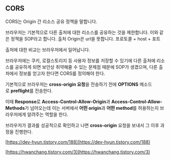 
## CORS

CORS는 Origin 간 리소스 공유 정책을 말합니다.

브라우저는 기본적으로 다른 출처에 대한 리소스를 공유하는 것을 제한합니다. 이와 같은 정책을 SOP라고 합니다. 출처 Origin은 url을 뜻합니다. 프로토콜 + host + 포트

출처에 대한 비교는 브라우저에서 일어납니다.

브라우저에는 쿠키, 로컬스토리지 등 사용자 정보를 저장할 수 있기에 다른 출처에 리소스를 공유하게 되면 보안상 취약해줄 수 있는 문제점 때문에 SOP가 생겼으며, 다른 출처에서 정보를 얻고자 한다면 CORS를 정의해야 한다.

기본적으로 브라우저는 **cross-origin 요청**을 전송하기 전에 **OPTIONS** 메소드로 **preflight**를 전송한다.

이때 **Response**로 **Access-Control-Allow-Origin**과 **Access-Control-Allow-Methods**가 넘어오는데 이는 서버에서 **어떤 origin**과 **어떤 method**를 허용하는지 브라우저에게 알려주는 역할을 한다.

브라우저가 결과를 성공적으로 확인하고 나면 **cross-origin** 요청을 보내서 그 이후 과정을 진행한다.

[https://dev-hyun.tistory.com/188](https://dev-hyun.tistory.com/188)

[https://hwanchang.tistory.com/3](https://hwanchang.tistory.com/3)